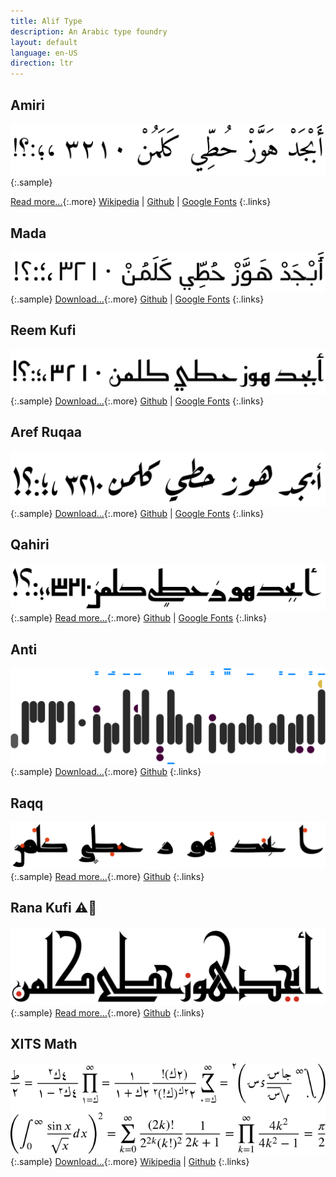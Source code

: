 ```yaml
---
title: Alif Type
description: An Arabic type foundry
layout: default
language: en-US
direction: ltr
---
```


Amiri
-----
![](assets/images/amiri.svg)
{:.sample}

[Read more...](https://www.amirifont.org){:.more}
[Wikipedia](https://en.wikipedia.org/wiki/Amiri_(typeface)) |
[Github](https://github.com/aliftype/amiri) |
[Google Fonts](https://fonts.google.com/specimen/Amiri)
{:.links}

Mada
----
![](assets/images/mada.svg)
{:.sample}
[Download...](https://github.com/aliftype/mada/releases/latest){:.more}
[Github](https://github.com/aliftype/mada) |
[Google Fonts](https://fonts.google.com/specimen/Mada)
{:.links}

Reem Kufi
---------
![](assets/images/reem-kufi.svg)
{:.sample}
[Download...](https://github.com/aliftype/reem-kufi/releases/latest){:.more}
[Github](https://github.com/aliftype/reem-kufi) |
[Google Fonts](https://fonts.google.com/specimen/Reem+Kufi)
{:.links}

Aref Ruqaa
----------
![](assets/images/aref-ruqaa.svg)
{:.sample}
[Download...](https://github.com/aliftype/aref-ruqaa/releases/latest){:.more}
[Github](https://github.com/aliftype/aref-ruqaa) |
[Google Fonts](https://fonts.google.com/specimen/Aref+Ruqaa)
{:.links}

Qahiri
------
![](assets/images/qahiri.svg)
{:.sample}
[Read more...](/qahiri){:.more}
[Github](https://github.com/aliftype/qahiri) |
[Google Fonts](https://fonts.google.com/specimen/Qahiri)
{:.links}

Anti
----
![](assets/images/anti.svg)
{:.sample}
[Download...](https://github.com/aliftype/anti/releases/latest){:.more}
[Github](https://github.com/aliftype/anti)
{:.links}

Raqq
----
![](assets/images/raqq.svg)
{:.sample}
[Read more...](/raqq){:.more}
[Github](https://github.com/aliftype/raqq)
{:.links}

Rana Kufi ⚠️🚧
---------
![](assets/images/rana-kufi.svg)
{:.sample}
[Read more...](/rana-kufi){:.more}
[Github](https://github.com/aliftype/rana-kufi)
{:.links}

XITS Math
---------
![](assets/images/xits.svg)
{:.sample}
[Download...](https://github.com/aliftype/xits/releases/latest){:.more}
[Wikipedia](https://en.wikipedia.org/wiki/XITS_font_project) |
[Github](https://github.com/aliftype/xits)
{:.links}

<a rel="me" href="https://typo.social/@khaled" style="visibility: hidden;">Mastodon</a>
